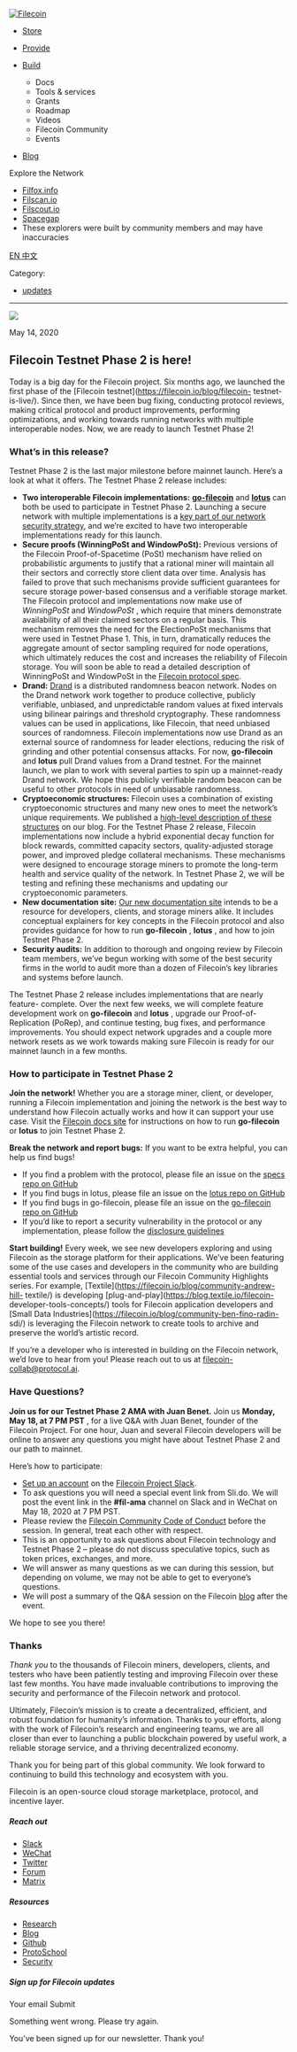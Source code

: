 [ ![Filecoin](../../../images/filecoin-logo.svg) ](../../../)

  * [Store](../../../store/)
  * [Provide](../../../provide/)
  * [Build](../../../build/)

    * Docs
    * Tools & services
    * Grants
    * Roadmap
    * Videos
    * Filecoin Community
    * Events

  * [Blog](../../../blog/)

Explore the Network

  * [Filfox.info](https://filfox.info/en)
  * [Filscan.io](https://filscan.io/#/tipset/chain)
  * [Filscout.io](https://filscout.io/en/)
  * [Spacegap](https://spacegap.github.io)
  * These explorers were built by community members and may have inaccuracies

[ EN ](../../../en) [ 中文 ](../../../zh-cn)

Category:

  * [updates](../../../blog/updates)

  *   *   * 

![](../../../images/icons/social/share.svg)

May 14, 2020  

## Filecoin Testnet Phase 2 is here!

Today is a big day for the Filecoin project. Six months ago, we launched the
first phase of the [Filecoin testnet](https://filecoin.io/blog/filecoin-
testnet-is-live/). Since then, we have been bug fixing, conducting protocol
reviews, making critical protocol and product improvements, performing
optimizations, and working towards running networks with multiple
interoperable nodes. Now, we are ready to launch Testnet Phase 2!

### What’s in this release?

Testnet Phase 2 is the last major milestone before mainnet launch. Here’s a
look at what it offers. The Testnet Phase 2 release includes:

  * **Two interoperable Filecoin implementations:** [**go-filecoin**](https://github.com/filecoin-project/go-filecoin) and [**lotus**](https://github.com/filecoin-project/lotus/) can both be used to participate in Testnet Phase 2. Launching a secure network with multiple implementations is a [key part of our network security strategy](https://filecoin.io/blog/announcing-lotus#why-multiple-implementations), and we’re excited to have two interoperable implementations ready for this launch.
  * **Secure proofs (WinningPoSt and WindowPoSt):** Previous versions of the Filecoin Proof-of-Spacetime (PoSt) mechanism have relied on probabilistic arguments to justify that a rational miner will maintain all their sectors and correctly store client data over time. Analysis has failed to prove that such mechanisms provide sufficient guarantees for secure storage power-based consensus and a verifiable storage market. The Filecoin protocol and implementations now make use of _WinningPoSt_ and _WindowPoSt_ , which require that miners demonstrate availability of all their claimed sectors on a regular basis. This mechanism removes the need for the ElectionPoSt mechanisms that were used in Testnet Phase 1. This, in turn, dramatically reduces the aggregate amount of sector sampling required for node operations, which ultimately reduces the cost and increases the reliability of Filecoin storage. You will soon be able to read a detailed description of WinningPoSt and WindowPoSt in the [Filecoin protocol spec](https://filecoin-project.github.io/specs/).
  * **Drand:** [Drand](https://github.com/drand/drand) is a distributed randomness beacon network. Nodes on the Drand network work together to produce collective, publicly verifiable, unbiased, and unpredictable random values at fixed intervals using bilinear pairings and threshold cryptography. These randomness values can be used in applications, like Filecoin, that need unbiased sources of randomness. Filecoin implementations now use Drand as an external source of randomness for leader elections, reducing the risk of grinding and other potential consensus attacks. For now, **go-filecoin** and **lotus** pull Drand values from a Drand testnet. For the mainnet launch, we plan to work with several parties to spin up a mainnet-ready Drand network. We hope this publicly verifiable random beacon can be useful to other protocols in need of unbiasable randomness.
  * **Cryptoeconomic structures:** Filecoin uses a combination of existing cryptoeconomic structures and many new ones to meet the network’s unique requirements. We published a [high-level description of these structures](https://filecoin.io/blog/filecoin-cryptoeconomic-constructions/) on our blog. For the Testnet Phase 2 release, Filecoin implementations now include a hybrid exponential decay function for block rewards, committed capacity sectors, quality-adjusted storage power, and improved pledge collateral mechanisms. These mechanisms were designed to encourage storage miners to promote the long-term health and service quality of the network. In Testnet Phase 2, we will be testing and refining these mechanisms and updating our cryptoeconomic parameters.
  * **New documentation site:** [Our new documentation site](http://docs.filecoin.io/) intends to be a resource for developers, clients, and storage miners alike. It includes conceptual explainers for key concepts in the Filecoin protocol and also provides guidance for how to run **go-filecoin** , **lotus** , and how to join Testnet Phase 2.
  * **Security audits:** In addition to thorough and ongoing review by Filecoin team members, we’ve begun working with some of the best security firms in the world to audit more than a dozen of Filecoin’s key libraries and systems before launch.

The Testnet Phase 2 release includes implementations that are nearly feature-
complete. Over the next few weeks, we will complete feature development work
on **go-filecoin** and **lotus** , upgrade our Proof-of-Replication (PoRep),
and continue testing, bug fixes, and performance improvements. You should
expect network upgrades and a couple more network resets as we work towards
making sure Filecoin is ready for our mainnet launch in a few months.

### How to participate in Testnet Phase 2

**Join the network!** Whether you are a storage miner, client, or developer,
running a Filecoin implementation and joining the network is the best way to
understand how Filecoin actually works and how it can support your use case.
Visit the [Filecoin docs site](https://docs.filecoin.io/) for instructions on
how to run **go-filecoin** or **lotus** to join Testnet Phase 2.

**Break the network and report bugs:** If you want to be extra helpful, you
can help us find bugs!

  * If you find a problem with the protocol, please file an issue on the [specs repo on GitHub](https://github.com/filecoin-project/specs/issues)
  * If you find bugs in lotus, please file an issue on the [lotus repo on GitHub](https://github.com/filecoin-project/lotus/issues)
  * If you find bugs in go-filecoin, please file an issue on the [go-filecoin repo on GitHub](https://github.com/filecoin-project/go-filecoin/issues)
  * If you’d like to report a security vulnerability in the protocol or any implementation, please follow the [disclosure guidelines](https://github.com/filecoin-project/community#security-issues-and-disclosures)

**Start building!** Every week, we see new developers exploring and using
Filecoin as the storage platform for their applications. We’ve been featuring
some of the use cases and developers in the community who are building
essential tools and services through our Filecoin Community Highlights series.
For example, [Textile](https://filecoin.io/blog/community-andrew-hill-
textile/) is developing [plug-and-play](https://blog.textile.io/filecoin-
developer-tools-concepts/) tools for Filecoin application developers and
[Small Data Industries](https://filecoin.io/blog/community-ben-fino-radin-
sdi/) is leveraging the Filecoin network to create tools to archive and
preserve the world’s artistic record.

If you’re a developer who is interested in building on the Filecoin network,
we’d love to hear from you! Please reach out to us at [filecoin-
collab@protocol.ai](mailto:filecoin-collab@protocol.ai).

### Have Questions?

**Join us for our Testnet Phase 2 AMA with Juan Benet.** Join us **Monday, May
18, at 7 PM PST** , for a live Q&A with Juan Benet, founder of the Filecoin
Project. For one hour, Juan and several Filecoin developers will be online to
answer any questions you might have about Testnet Phase 2 and our path to
mainnet.

Here’s how to participate:

  * [Set up an account](https://filecoin.io/#community) on the [Filecoin Project Slack](https://filecoinproject.slack.com/).
  * To ask questions you will need a special event link from Sli.do. We will post the event link in the **#fil-ama** channel on Slack and in WeChat on May 18, 2020 at 7 PM PST.
  * Please review the [Filecoin Community Code of Conduct](https://github.com/filecoin-project/community/blob/master/CODE_OF_CONDUCT.md) before the session. In general, treat each other with respect.
  * This is an opportunity to ask questions about Filecoin technology and Testnet Phase 2 – please do not discuss speculative topics, such as token prices, exchanges, and more.
  * We will answer as many questions as we can during this session, but depending on volume, we may not be able to get to everyone’s questions.
  * We will post a summary of the Q&A session on the Filecoin [blog](https://filecoin.io/blog) after the event.

We hope to see you there!

### Thanks

_Thank you_ to the thousands of Filecoin miners, developers, clients, and
testers who have been patiently testing and improving Filecoin over these last
few months. You have made invaluable contributions to improving the security
and performance of the Filecoin network and protocol.

Ultimately, Filecoin’s mission is to create a decentralized, efficient, and
robust foundation for humanity’s information. Thanks to your efforts, along
with the work of Filecoin’s research and engineering teams, we are all closer
than ever to launching a public blockchain powered by useful work, a reliable
storage service, and a thriving decentralized economy.

Thank you for being part of this global community. We look forward to
continuing to build this technology and ecosystem with you.

Filecoin is an open-source cloud storage marketplace, protocol, and incentive
layer.

##### Reach out

  * [Slack ](https://filecoin.io/slack)
  * [WeChat  ](https://weixin.qq.com/r/1xz54Y-EctINrcuC90nF)
  * [Twitter ](https://twitter.com/Filecoin)
  * [Forum ](https://github.com/filecoin-project/community#forums)
  * [Matrix ](https://riot.im/app/#/group/+filecoin:matrix.org)

##### Resources

  * [Research](https://research.filecoin.io/)
  * [Blog](https://filecoin.io/blog/)
  * [Github](https://github.com/filecoin-project)
  * [ProtoSchool](https://proto.school/course/filecoin)
  * [Security](https://security.filecoin.io/)

##### Sign up for Filecoin updates

Your email Submit

Something went wrong. Please try again.

You’ve been signed up for our newsletter. Thank you!

